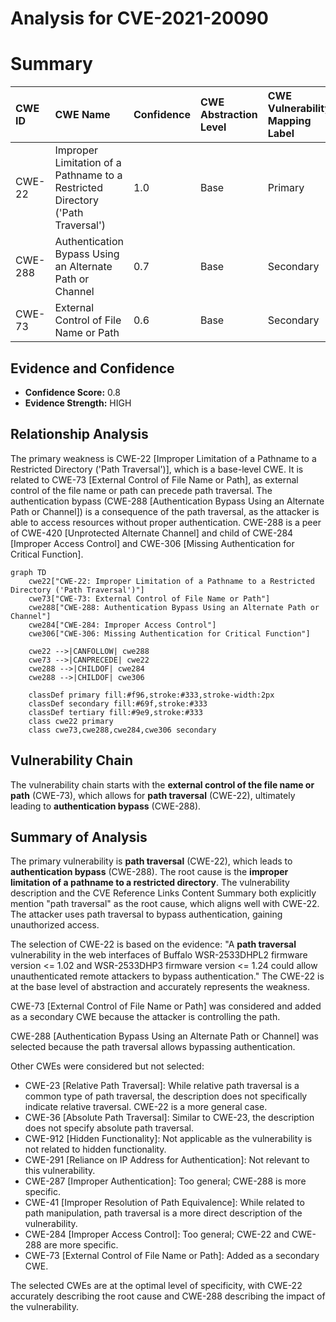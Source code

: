 # Analysis for CVE-2021-20090

# Summary
| CWE ID  | CWE Name                                                                                      | Confidence | CWE Abstraction Level | CWE Vulnerability Mapping Label | CWE-Vulnerability Mapping Notes |
| :-------- | :--------------------------------------------------------------------------------------------- | :---------- | :----------------------- | :----------------------------- | :-------------------------------- |
| CWE-22    | Improper Limitation of a Pathname to a Restricted Directory ('Path Traversal')               | 1.0         | Base                     | Primary                       | Allowed                           |
| CWE-288   | Authentication Bypass Using an Alternate Path or Channel                                      | 0.7         | Base                     | Secondary                     | Allowed                           |
| CWE-73    | External Control of File Name or Path                                                        | 0.6         | Base                     | Secondary                     | Allowed                           |

## Evidence and Confidence

*   **Confidence Score:** 0.8
*   **Evidence Strength:** HIGH

## Relationship Analysis
The primary weakness is CWE-22 [Improper Limitation of a Pathname to a Restricted Directory ('Path Traversal')], which is a base-level CWE. It is related to CWE-73 [External Control of File Name or Path], as external control of the file name or path can precede path traversal. The authentication bypass (CWE-288 [Authentication Bypass Using an Alternate Path or Channel]) is a consequence of the path traversal, as the attacker is able to access resources without proper authentication. CWE-288 is a peer of CWE-420 [Unprotected Alternate Channel] and child of CWE-284 [Improper Access Control] and CWE-306 [Missing Authentication for Critical Function].

```mermaid
graph TD
    cwe22["CWE-22: Improper Limitation of a Pathname to a Restricted Directory ('Path Traversal')"]
    cwe73["CWE-73: External Control of File Name or Path"]
    cwe288["CWE-288: Authentication Bypass Using an Alternate Path or Channel"]
    cwe284["CWE-284: Improper Access Control"]
    cwe306["CWE-306: Missing Authentication for Critical Function"]
    
    cwe22 -->|CANFOLLOW| cwe288
    cwe73 -->|CANPRECEDE| cwe22
    cwe288 -->|CHILDOF| cwe284
    cwe288 -->|CHILDOF| cwe306
    
    classDef primary fill:#f96,stroke:#333,stroke-width:2px
    classDef secondary fill:#69f,stroke:#333
    classDef tertiary fill:#9e9,stroke:#333
    class cwe22 primary
    class cwe73,cwe288,cwe284,cwe306 secondary
```

## Vulnerability Chain
The vulnerability chain starts with the **external control of the file name or path** (CWE-73), which allows for **path traversal** (CWE-22), ultimately leading to **authentication bypass** (CWE-288).

## Summary of Analysis
The primary vulnerability is **path traversal** (CWE-22), which leads to **authentication bypass** (CWE-288). The root cause is the **improper limitation of a pathname to a restricted directory**. The vulnerability description and the CVE Reference Links Content Summary both explicitly mention "path traversal" as the root cause, which aligns well with CWE-22. The attacker uses path traversal to bypass authentication, gaining unauthorized access.

The selection of CWE-22 is based on the evidence: "A **path traversal** vulnerability in the web interfaces of Buffalo WSR-2533DHPL2 firmware version <= 1.02 and WSR-2533DHP3 firmware version <= 1.24 could allow unauthenticated remote attackers to bypass authentication." The CWE-22 is at the base level of abstraction and accurately represents the weakness.

CWE-73 [External Control of File Name or Path] was considered and added as a secondary CWE because the attacker is controlling the path.

CWE-288 [Authentication Bypass Using an Alternate Path or Channel] was selected because the path traversal allows bypassing authentication.

Other CWEs were considered but not selected:

*   CWE-23 [Relative Path Traversal]: While relative path traversal is a common type of path traversal, the description does not specifically indicate relative traversal. CWE-22 is a more general case.
*   CWE-36 [Absolute Path Traversal]: Similar to CWE-23, the description does not specify absolute path traversal.
*   CWE-912 [Hidden Functionality]: Not applicable as the vulnerability is not related to hidden functionality.
*   CWE-291 [Reliance on IP Address for Authentication]: Not relevant to this vulnerability.
*   CWE-287 [Improper Authentication]: Too general; CWE-288 is more specific.
*   CWE-41 [Improper Resolution of Path Equivalence]: While related to path manipulation, path traversal is a more direct description of the vulnerability.
*   CWE-284 [Improper Access Control]: Too general; CWE-22 and CWE-288 are more specific.
*   CWE-73 [External Control of File Name or Path]: Added as a secondary CWE.

The selected CWEs are at the optimal level of specificity, with CWE-22 accurately describing the root cause and CWE-288 describing the impact of the vulnerability.
